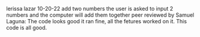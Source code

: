 lerissa lazar
10-20-22
add two numbers
the user is asked to input 2 numbers and the computer will add them together
peer reviewed by Samuel Laguna:
The code looks good it ran fine, all the fetures worked on it. This code is all good.
